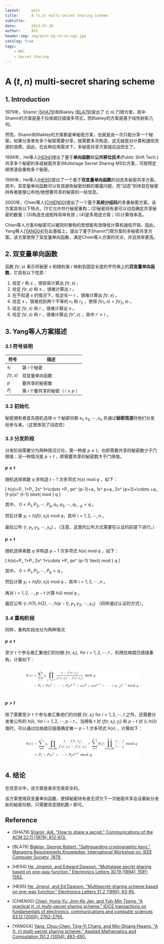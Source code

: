 ```yaml
---
layout:     post
title:      A (t,n) multi-secret sharing scheme
subtitle:   
date:       2023-07-30
author:     AIX
header-img: img/post-bg-re-vs-ng2.jpg
catalog: true
tags:
    - MPC
    - Secret Sharing
---
```


<head>
<script type="text/x-mathjax-config">
  MathJax.Hub.Config({
    tex2jax: {
      inlineMath: [ ['$','$'], ["\\(","\\)"] ],
      processEscapes: true
    }
  });
</script>

<script type="text/x-mathjax-config">
    MathJax.Hub.Config({
      tex2jax: {
        skipTags: ['script', 'noscript', 'style', 'textarea', 'pre', 'code']
      }
    });
</script>

<script type="text/javascript" src="http://cdn.mathjax.org/mathjax/latest/MathJax.js">
</script>
</head>

# A $(t,n)$ multi-secret sharing scheme

## 1. Introduction

1979年，Shamir [[SHA79]](#SHA79)和Blakley [[BLA79]](#BLA79)提出了 $(t,n)$ 门限方案，其中Shamir的方案是基于拉格朗日插值多项式，而Blakley的方案是基于线性射影几何。

然而，Shamir和Blakley的方案都是单秘密方案，也就是说一次只能分享一个秘密。如果分发者有多个秘密需要分享，就需要多次构造，这无疑是对计算和通信资源的浪费。因此，在此种应用需求下，多秘密共享方案就应运而生了。

1994年，He等人[[HE94]](#HE94)提出了基于**单向函数**和**公共移位技术**(Public Shift Tech.)共享多个秘密的多级秘密共享(Multistage Secret Sharing MSS)方案，可按预定顺序逐级重构多个秘密。

1995年，He等人[[HE95]](#HE95)提出了一个基于**双变量单向函数**的动态多秘密共享方案。其中，双变量单向函数可以有效避免秘密份额的暴露问题，而“动态”则体现在秘密持有者能够公布他/她想要共享的秘密的一些信息。

2000年，Chien等人[[CHIEN00]](#CHIEN00)提出了一个基于**系统分组码**的多重秘密方案。该方案具有以下特点，(1)它允许并行秘密重构；(2)秘密持有者可以动态确定共享秘密的数量；(3)构造生成矩阵简单有效；(4)是多用途方案；(5)计算效率高。

Chien等人方案中秘密可以被同时重构的思想能有效降低计算和通信开销，因此，Yang等人[[YANG04]](#YANG04)在此基础上，提出了基于Shamir门限方案的多秘密共享方案。该方案使用了双变量单向函数，满足Chien等人方案的优点，并且效率更高。

## 2. 双变量单向函数

函数 $f(r,s)$ 表示将秘密 $s$ 和随机值 $r$ 映射到固定长度的字符串上的**双变量单向函数**。它具有以下性质：
1) 给定 $r$ 和 $s$ ，很容易计算出 $f(r,s)$ ;
2) 给定 $f(r,s)$ 和 $s$ ，很难计算出 $r$ 。
3) 在不知道 $s$ 的情况下，给定任一 $r$ ，很难计算出 $f(r,s)$ 。
4) 给定 $s$ ，很难找到两个不等的 $r_ 1$ 和 $r_2$ ，使得 $f(r_ 1,s)=f(r_ 2,s)$ 。
5) 给定 $f(r,s)$ 和 $r$ ，很难计算出 $s$ 。
6) 给定 $f(r,s)$ 和 $r$ ，很难计算出 $f(r',s)$ ，其中 $r'\neq r$ 。


## 3. Yang等人方案描述

### 3.1 符号说明

|  符号   |  描述  |
|  -----  | -----  |
|  $s_ i$  | 第 $i$ 个秘密 |
| $f(r, s)$  | 双变量单向函数 |
| $p$ | 要共享的秘密数 |
| $P_ i$ | 第 $i$ 个要共享的秘密（ $i\le p$ ） |

### 3.2 初始化

秘密拥有者首先随机选择 $n$ 个秘密份额 $s_ 1,s_ 2,\cdots,s_ n$ 并通过**秘密信道**将他们分发给参与者。（这里体现了动态性）

### 3.3 分发阶段

分发阶段需要分为两种情况讨论，第一种是 $p\le t$，也即需要共享的秘密数少于门限值；另一种情况是 $p>t$ ，即需要共享的秘密数大于门限值。

#### $p\le t$ 

随机选择素数 $q$ 并构造 $t-1$ 次多项式 $h(x)$ mod $q$ ，如下：  

\[
    h(x)=P_ 1+P_ 2x^ 1+\cdots +P_ px^ {p-1}+a_ 1x^ p+a_ 2x^ {p+1}+\cdots +a_ {t-p}x^ {t-1} \text{ mod } q
    \]  
    
其中， $0< P_ 1,P_ 2,\cdots,P_p,a_ 1,a_ 2,\cdots,a_ {t-p}<q$ 。  

然后计算 $y_ i=h(f(r,s_ i)) \text{ mod } q$，其中 $i=1,2,\cdots, n$ 。  

最后公布 $(r,y_ 1,y_2,\cdots,y_ n)$ 。（注意，这里的公布方式需要在认证的前提下进行。）

#### $p> t$

随机选择素数 $q$ 并构造 $p-1$ 次多项式 $h(x)$ mod $q$ ，如下：  

\[
    h(x)=P_ 1+P_ 2x^ 1+\cdots +P_ px^ {p-1} \text{ mod } q
    \]  

其中， $0< P_ 1,P_ 2,\cdots,P_p<q$ 。 

然后计算 $y_ i=h(f(r,s_ i)) \text{ mod } q$ ，其中 $i=1,2,\cdots, n$ 。 

再对 $i=1,2,\cdots, p-t$ 计算 $h(i) \text{ mod } q$ 。  

最后公布 $(r,h(1),h(2),\cdots,h(p-t),y_ 1,y_ 2,\cdots, y_ n)$ （同样通过认证的方式）。

### 3.4 重构阶段

同样，重构阶段也分为两种情况

#### $p\le t$

至少 $t$ 个参与者汇集他们的份额 $f(r,s_ i),\text{ for }i=1,2,\cdots,t$ ，利用拉格朗日插值重构，计算如下：

<figure>
<center>
<img src="/assets/res/Multi_SS/2023-07-30-35.png" alt="图2" style=max-width:90%;>
</center>
</figure>
<!-- <div style="text-align: center;">
<img src="/assets/res/Multi_SS/2023-07-30-35.png" alt="图1" style=max-width:90%;></div> -->
<!-- ![图 0](/assets/res/Multi_SS/2023-07-30-35.png)   -->

#### $p> t$

除了需要至少 $t$ 个参与者汇集他们的份额 $f(r,s_ i)\text{ for }i=1,2,\cdots,t$ 之外，还需要分发者公布的 $h(i),\text{ for }i=1,2,\cdots,p-t$ 。当拥有 $t$ 对 $(f(r,s_ i),y_ i)$ 和 $p-t$ 对 $(i,h(i))$ 值时，可以通过拉格朗日插值确定唯一 $p-1$ 次多项式 $h(x)$ ，计算如下：  

<figure>
<center>
<img src="/assets/res/Multi_SS/2023-07-30-5.png" alt="图2" style=max-width:90%;>
</center>
</figure>
<!-- ![图 1](/assets/res/Multi_SS/2023-07-30-5.png)   -->

## 4. 结论
在信息论中，该方案是香农完美安全的。  

该方案使用双变量单向函数，使得秘密持有者无须为下一次秘密共享会话重新分发新的秘密份额，只需要改变随机数 $r$ 即可。








## Reference

<div id="SHA79"></div>

- [SHA79] [Shamir, Adi. "How to share a secret." Communications of the ACM 22.11 (1979): 612-613.](https://dl.acm.org/doi/abs/10.1145/359168.359176)


<div id="BLA79"></div>

- [BLA79] [Blakley, George Robert. "Safeguarding cryptographic keys." Managing Requirements Knowledge, International Workshop on. IEEE Computer Society, 1979.](https://www.computer.org/csdl/proceedings-article/afips/1979/50870313/12OmNCeK2a1)

<div id="HE94"></div>

- [HE94] [He, Jingmin, and Edward Dawson. "Multistage secret sharing based on one-way function." Electronics Letters 30.19 (1994): 1591-1592.](https://digital-library.theiet.org/content/journals/10.1049/el_19941076)

<div id="HE95"></div>

- [HE95] [He, Jingrui, and Ed Dawson. "Multisecret-sharing scheme based on one-way function." Electronics Letters 31.2 (1995): 93-95.](https://digital-library.theiet.org/content/journals/10.1049/el_19950073)

<div id="CHIEN00"></div>

- [CHIEN00] [Chien, Hung-Yu, Jinn-Ke Jan, and Yuh-Min Tseng. "A practical (t, n) multi-secret sharing scheme." IEICE transactions on fundamentals of electronics, communications and computer sciences 83.12 (2000): 2762-2765.](https://search.ieice.org/bin/summary.php?id=e83-a_12_2762)

<div id="YANG04"></div>

- [YANG04] [Yang, Chou-Chen, Ting-Yi Chang, and Min-Shiang Hwang. "A (t, n) multi-secret sharing scheme." Applied Mathematics and Computation 151.2 (2004): 483-490.](https://www.sciencedirect.com/science/article/abs/pii/S0096300303003552)
